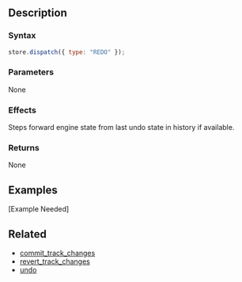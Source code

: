## Description

### Syntax

```javascript
store.dispatch({ type: "REDO" });
```

### Parameters

None

### Effects

Steps forward engine state from last undo state in history if available.

### Returns

None

## Examples

[Example Needed]

## Related

- [commit_track_changes](./commit_track_changes.md)
- [revert_track_changes](./revert_track_changes.md)
- [undo](./undo.md)
